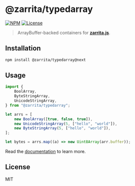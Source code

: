 # @zarrita/typedarray

[![NPM](https://img.shields.io/npm/v/@zarrita/typedarray/next.svg?color=black)](https://www.npmjs.com/package/zarrita)
[![License](https://img.shields.io/npm/l/zarrita.svg?color=black)](https://github.com/manzt/zarrita.js/raw/main/LICENSE)

> ArrayBuffer-backed containers for
> **[zarrita.js](https://manzt.github.io/zarrita.js)**.

## Installation

```sh
npm install @zarrita/typedarray@next
```

## Usage

```javascript
import {
	BoolArray,
	ByteStringArray,
	UnicodeStringArray,
} from "@zarrita/typedarray";

let arrs = [
	new BoolArray([true, false, true]),
	new UnicodeStringArray(5, ["hello", "world"]),
	new ByteStringArray(5, ["hello", "world"]),
];

let bytes = arrs.map((a) => new Uint8Array(arr.buffer));
```

Read the [documentation](https://manzt.github.io/zarrita.js/) to learn more.

## License

MIT
